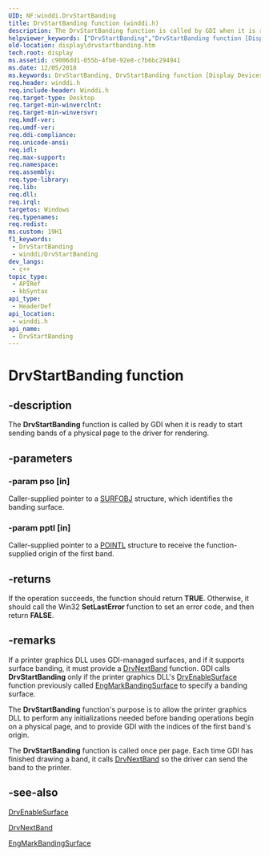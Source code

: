 ```yaml
---
UID: NF:winddi.DrvStartBanding
title: DrvStartBanding function (winddi.h)
description: The DrvStartBanding function is called by GDI when it is ready to start sending bands of a physical page to the driver for rendering.
helpviewer_keywords: ["DrvStartBanding","DrvStartBanding function [Display Devices]","ddifncs_d0cd5c63-cf46-472a-be6c-8d9dd124a2b2.xml","display.drvstartbanding","winddi/DrvStartBanding"]
old-location: display\drvstartbanding.htm
tech.root: display
ms.assetid: c9006dd1-055b-4fb0-92e8-c7b6bc294941
ms.date: 12/05/2018
ms.keywords: DrvStartBanding, DrvStartBanding function [Display Devices], ddifncs_d0cd5c63-cf46-472a-be6c-8d9dd124a2b2.xml, display.drvstartbanding, winddi/DrvStartBanding
req.header: winddi.h
req.include-header: Winddi.h
req.target-type: Desktop
req.target-min-winverclnt: 
req.target-min-winversvr: 
req.kmdf-ver: 
req.umdf-ver: 
req.ddi-compliance: 
req.unicode-ansi: 
req.idl: 
req.max-support: 
req.namespace: 
req.assembly: 
req.type-library: 
req.lib: 
req.dll: 
req.irql: 
targetos: Windows
req.typenames: 
req.redist: 
ms.custom: 19H1
f1_keywords:
 - DrvStartBanding
 - winddi/DrvStartBanding
dev_langs:
 - c++
topic_type:
 - APIRef
 - kbSyntax
api_type:
 - HeaderDef
api_location:
 - winddi.h
api_name:
 - DrvStartBanding
---
```


# DrvStartBanding function


## -description

The <b>DrvStartBanding</b> function is called by GDI when it is ready to start sending bands of a physical page to the driver for rendering.

## -parameters

### -param pso [in]

Caller-supplied pointer to a <a href="/windows/desktop/api/winddi/ns-winddi-surfobj">SURFOBJ</a> structure, which identifies the banding surface.

### -param pptl [in]

Caller-supplied pointer to a <a href="/windows/desktop/api/windef/ns-windef-pointl">POINTL</a> structure to receive the function-supplied origin of the first band.

## -returns

If the operation succeeds, the function should return <b>TRUE</b>. Otherwise, it should call the Win32 <b>SetLastError</b> function to set an error code, and then return <b>FALSE</b>.

## -remarks

If a printer graphics DLL uses GDI-managed surfaces, and if it supports surface banding, it must provide a <a href="/windows/desktop/api/winddi/nf-winddi-drvnextband">DrvNextBand</a> function. GDI calls <b>DrvStartBanding</b> only if the printer graphics DLL's <a href="/windows/desktop/api/winddi/nf-winddi-drvenablesurface">DrvEnableSurface</a> function previously called <a href="/windows/desktop/api/winddi/nf-winddi-engmarkbandingsurface">EngMarkBandingSurface</a> to specify a banding surface.

The <b>DrvStartBanding</b> function's purpose is to allow the printer graphics DLL to perform any initializations needed before banding operations begin on a physical page, and to provide GDI with the indices of the first band's origin.

The <b>DrvStartBanding</b> function is called once per page. Each time GDI has finished drawing a band, it calls <a href="/windows/desktop/api/winddi/nf-winddi-drvnextband">DrvNextBand</a> so the driver can send the band to the printer.

## -see-also

<a href="/windows/desktop/api/winddi/nf-winddi-drvenablesurface">DrvEnableSurface</a>



<a href="/windows/desktop/api/winddi/nf-winddi-drvnextband">DrvNextBand</a>



<a href="/windows/desktop/api/winddi/nf-winddi-engmarkbandingsurface">EngMarkBandingSurface</a>